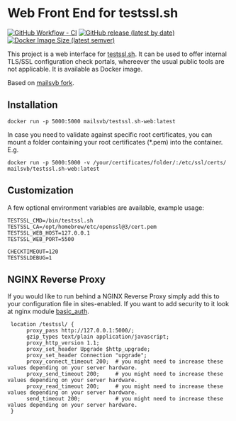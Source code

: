 # Web Front End for testssl.sh

[![GitHub Workflow - CI](https://github.com/mailsvb/testssl.sh-web/workflows/build/badge.svg)](https://github.com/mailsvb/testssl.sh-web/actions?workflow=build)
[![GitHub release (latest by date)](https://img.shields.io/github/v/release/mailsvb/testssl.sh-web)](https://github.com/mailsvb/testssl.sh-web/releases/latest)
[![Docker Image Size (latest semver)](https://img.shields.io/docker/image-size/mailsvb/testssl.sh-web?sort=semver)](https://hub.docker.com/repository/docker/mailsvb/testssl.sh-web)

This project is a web interface for [testssl.sh](https://testssl.sh/). It can be used to offer internal TLS/SSL configuration check portals, whereever the usual public tools are not applicable. It is available as Docker image.

Based on [mailsvb fork](https://github.com/mailsvb/testssl.sh-web).

## Installation

`docker run -p 5000:5000 mailsvb/testssl.sh-web:latest`

In case you need to validate against specific root certificates, you can mount a folder containing your root certificates (*.pem) into the container. E.g.

`docker run -p 5000:5000 -v /your/certificates/folder/:/etc/ssl/certs/ mailsvb/testssl.sh-web:latest`

## Customization

A few optional environment variables are available, example usage:

	TESTSSL_CMD=/bin/testssl.sh
	TESTSSL_CA=/opt/homebrew/etc/openssl@3/cert.pem
	TESTSSL_WEB_HOST=127.0.0.1
	TESTSSL_WEB_PORT=5500

	CHECKTIMEOUT=120
	TESTSSLDEBUG=1

## NGINX Reverse Proxy

If you would like to run behind a NGINX Reverse Proxy simply add this to your configuration file in sites-enabled. 
If you want to add security to it look at nginx module [basic_auth](http://nginx.org/en/docs/http/ngx_http_auth_basic_module.html).

     location /testssl/ {
          proxy_pass http://127.0.0.1:5000/;
          gzip_types text/plain application/javascript;
          proxy_http_version 1.1;
          proxy_set_header Upgrade $http_upgrade;
          proxy_set_header Connection "upgrade";
          proxy_connect_timeout 200;  # you might need to increase these values depending on your server hardware. 
          proxy_send_timeout 200;     # you might need to increase these values depending on your server hardware. 
          proxy_read_timeout 200;     # you might need to increase these values depending on your server hardware. 
          send_timeout 200;           # you might need to increase these values depending on your server hardware. 
     }

